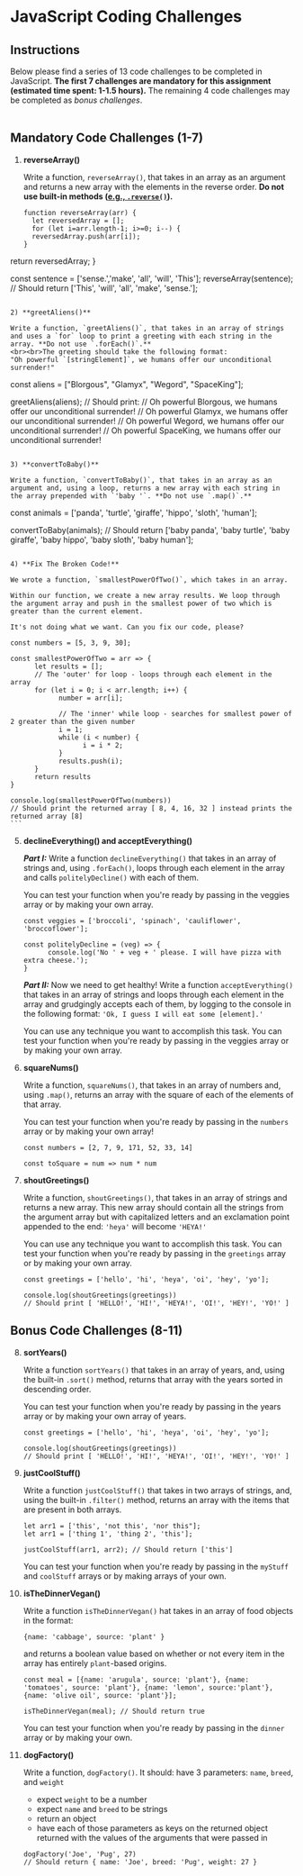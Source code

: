 # JavaScript Coding Challenges

## Instructions
Below please find a series of 13 code challenges to be completed in JavaScript. **The first 7 challenges are mandatory for this assignment (estimated time spent: 1-1.5 hours).** The remaining 4 code challenges may be completed as *bonus challenges*.
<br><br>

## Mandatory Code Challenges (1-7)

1) **reverseArray()**

   Write a function, `reverseArray()`, that takes in an array as an argument and returns a new array with the elements in the reverse order. **Do not use built-in methods ([e.g., `.reverse()`](https://developer.mozilla.org/en-US/docs/Web/JavaScript/Reference/Global_Objects/Array/reverse)).**
   ```
   function reverseArray(arr) {
     let reversedArray = [];
     for (let i=arr.length-1; i>=0; i--) {
     reversedArray.push(arr[i]);
   }
  return reversedArray;
  }

   const sentence = ['sense.','make', 'all', 'will', 'This'];
   reverseArray(sentence);
   // Should return ['This', 'will', 'all', 'make', 'sense.'];
   ```

2) **greetAliens()**

   Write a function, `greetAliens()`, that takes in an array of strings and uses a `for` loop to print a greeting with each string in the array. **Do not use `.forEach()`.**
   <br><br>The greeting should take the following format:
"Oh powerful `[stringElement]`, we humans offer our unconditional surrender!"
   ```
   const aliens = ["Blorgous", "Glamyx", "Wegord", "SpaceKing"];

   greetAliens(aliens);
   // Should print:
   // Oh powerful Blorgous, we humans offer our unconditional surrender!
   // Oh powerful Glamyx, we humans offer our unconditional surrender!
   // Oh powerful Wegord, we humans offer our unconditional surrender!
   // Oh powerful SpaceKing, we humans offer our unconditional surrender!
   ```

3) **convertToBaby()**

   Write a function, `convertToBaby()`, that takes in an array as an argument and, using a loop, returns a new array with each string in the array prepended with `'baby '`. **Do not use `.map()`.**

   ```
   const animals = ['panda', 'turtle', 'giraffe', 'hippo', 'sloth', 'human'];

   convertToBaby(animals);
   // Should return ['baby panda', 'baby turtle', 'baby giraffe', 'baby hippo', 'baby sloth', 'baby human'];
   ```

4) **Fix The Broken Code!**

   We wrote a function, `smallestPowerOfTwo()`, which takes in an array.

   Within our function, we create a new array results. We loop through the argument array and push in the smallest power of two which is greater than the current element.

   It's not doing what we want. Can you fix our code, please?

   ```
    const numbers = [5, 3, 9, 30];

    const smallestPowerOfTwo = arr => {
          let results = [];
          // The 'outer' for loop - loops through each element in the array
          for (let i = 0; i < arr.length; i++) {
                number = arr[i];

                // The 'inner' while loop - searches for smallest power of 2 greater than the given number
                i = 1;
                while (i < number) {
                      i = i * 2;
                }
                results.push(i);
          }
          return results
    }

    console.log(smallestPowerOfTwo(numbers))
    // Should print the returned array [ 8, 4, 16, 32 ] instead prints the returned array [8]
    ```

5) **declineEverything() and acceptEverything()**

      _**Part I:**_
      Write a function `declineEverything()` that takes in an array of strings and, using `.forEach()`, loops through each element in the array and calls `politelyDecline()` with each of them.

      You can test your function when you're ready by passing in the veggies array or by making your own array.

      ```
      const veggies = ['broccoli', 'spinach', 'cauliflower', 'broccoflower'];

      const politelyDecline = (veg) => {
            console.log('No ' + veg + ' please. I will have pizza with extra cheese.');
      }
      ```
    _**Part II:**_
    Now we need to get healthy! Write a function `acceptEverything()` that takes in an array of strings and loops through each element in the array and grudgingly accepts each of them, by logging to the console in the following format: `'Ok, I guess I will eat some [element].'`

    You can use any technique you want to accomplish this task. You can test your function when you're ready by passing in the veggies array or by making your own array.

6) **squareNums()**

   Write a function, `squareNums()`, that takes in an array of numbers and, using `.map()`, returns an array with the square of each of the elements of that array.

   You can test your function when you're ready by passing in the `numbers` array or by making your own array!

   ```
   const numbers = [2, 7, 9, 171, 52, 33, 14]

   const toSquare = num => num * num
   ```

7) **shoutGreetings()**

   Write a function, `shoutGreetings()`, that takes in an array of strings and returns a new array. This new array should contain all the strings from the argument array but with capitalized letters and an exclamation point appended to the end: `'heya'` will become `'HEYA!'`

   You can use any technique you want to accomplish this task. You can test your function when you're ready by passing in the `greetings` array or by making your own array.

   ```
   const greetings = ['hello', 'hi', 'heya', 'oi', 'hey', 'yo'];

   console.log(shoutGreetings(greetings))
   // Should print [ 'HELLO!', 'HI!', 'HEYA!', 'OI!', 'HEY!', 'YO!' ]
   ```

## Bonus Code Challenges (8-11)

8) **sortYears()**

   Write a function `sortYears()` that takes in an array of years, and, using the built-in `.sort()` method, returns that array with the years sorted in descending order.

   You can test your function when you're ready by passing in the years array or by making your own array of years.

   ```
   const greetings = ['hello', 'hi', 'heya', 'oi', 'hey', 'yo'];

   console.log(shoutGreetings(greetings))
   // Should print [ 'HELLO!', 'HI!', 'HEYA!', 'OI!', 'HEY!', 'YO!' ]
   ```

9) **justCoolStuff()**

   Write a function `justCoolStuff()` that takes in two arrays of strings, and, using the built-in `.filter()` method, returns an array with the items that are present in both arrays.

   ```
   let arr1 = ['this', 'not this', 'nor this"];
   let arr1 = ['thing 1', 'thing 2', 'this'];

   justCoolStuff(arr1, arr2); // Should return ['this']
   ```

   You can test your function when you're ready by passing in the `myStuff` and `coolStuff` arrays or by making arrays of your own.

10) **isTheDinnerVegan()**

     Write a function `isTheDinnerVegan()` hat takes in an array of food objects in the format:

     ```
     {name: 'cabbage', source: 'plant' }
     ```

     and returns a boolean value based on whether or not every item in the array has entirely `plant`-based origins.

     ```
     const meal = [{name: 'arugula', source: 'plant'}, {name: 'tomatoes', source: 'plant'}, {name: 'lemon', source:'plant'}, {name: 'olive oil', source: 'plant'}];

     isTheDinnerVegan(meal); // Should return true
     ```

     You can test your function when you're ready by passing in the `dinner` array or by making your own.

11) **dogFactory()**

     Write a function, `dogFactory()`. It should:
     have 3 parameters: `name`, `breed`, and `weight`
     * expect `weight` to be a number
     * expect `name` and `breed` to be strings
     * return an object
     * have each of those parameters as keys on the returned object returned with the values of the arguments that were passed in

     ```
     dogFactory('Joe', 'Pug', 27)
     // Should return { name: 'Joe', breed: 'Pug', weight: 27 }
     ```
